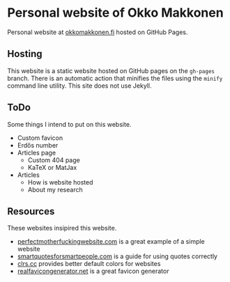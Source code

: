 # Personal website of Okko Makkonen

Personal website at [okkomakkonen.fi](https://okkomakkonen.fi) hosted on GitHub Pages.

## Hosting

This website is a static website hosted on GitHub pages on the `gh-pages` branch. There is an automatic action that minifies the files using the `minify` command line utility. This site does not use Jekyll.

## ToDo

Some things I intend to put on this website.

- Custom favicon
- Erdős number
- Articles page
  - Custom 404 page
  - KaTeX or MatJax
- Articles
  - How is website hosted
  - About my research

## Resources

These websites insipired this website.

- [perfectmotherfuckingwebsite.com](https://perfectmotherfuckingwebsite.com/) is a great example of a simple website
- [smartquotesforsmartpeople.com](https://smartquotesforsmartpeople.com/) is a guide for using quotes correctly
- [clrs.cc](https://clrs.cc/) provides better default colors for websites
- [realfavicongenerator.net](https://realfavicongenerator.net/) is a great favicon generator
